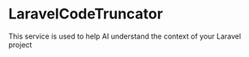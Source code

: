 # LaravelCodeTruncator
This service is used to help AI understand the context of your Laravel project

